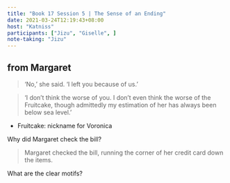 ```yaml
---
title: "Book 17 Session 5 | The Sense of an Ending"
date: 2021-03-24T12:19:43+08:00
host: "Katniss"
participants: ["Jizu", "Giselle", ]
note-taking: "Jizu"
---
```


## from Margaret

> ‘No,’ she said. ‘I left you because of us.’

> ‘I don’t think the worse of you. I don’t even think the worse of the Fruitcake, though admittedly my estimation of her has always been below sea level.’


- Fruitcake: nickname for Voronica

Why did Margaret check the bill?

> Margaret checked the bill, running the corner of her credit card down the items.

What are the clear motifs?